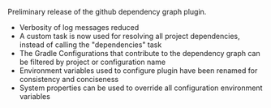 Preliminary release of the github dependency graph plugin.

- Verbosity of log messages reduced
- A custom task is now used for resolving all project dependencies, instead of calling the "dependencies" task
- The Gradle Configurations that contribute to the dependency graph can be filtered by project or configuration name
- Environment variables used to configure plugin have been renamed for consistency and conciseness
- System properties can be used to override all configuration environment variables
